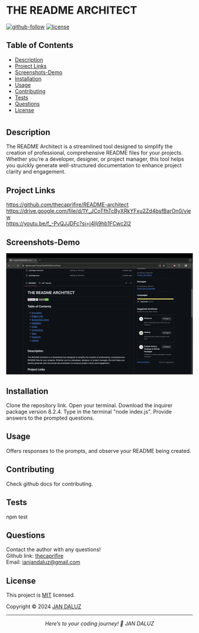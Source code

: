  
  # THE README ARCHITECT

  [![github-follow](https://img.shields.io/github/followers/thecaprifire?label=Follow&logoColor=purple&style=social)](https://github.com/thecaprifire)
  [![license](https://img.shields.io/badge/License-MIT-brightgreen.svg)](https://choosealicense.com/licenses/mit/)

  ## Table of Contents
  * [Description](#description)
  * [Project Links](#project-links)
  * [Screenshots-Demo](#screenshots-demo)
  * [Installation](#installation)
  * [Usage](#usage)
  * [Contributing](#contributing)
  * [Tests](#tests)
  * [Questions](#questions)
  * [License](#license)
  #

  ## Description
  The README Architect is a streamlined tool designed to simplify the creation of professional, comprehensive README files for your projects. Whether you’re a developer, designer, or project manager, this tool helps you quickly generate well-structured documentation to enhance project clarity and engagement.

  ## Project Links
  https://github.com/thecaprifire/README-architect<br>
  https://drive.google.com/file/d/1Y_JCoTfhTcByXRkYFxu2Zd4bsfBarOn0/view<br>
  https://youtu.be/f_-PvQJJDFc?si=j4IIj9hb1FCwc2l2<br>
  

  ## Screenshots-Demo
  <kbd>![screenshot-demo1](./images/screenshot.png)</kbd>
  
  ## Installation
  Clone the repository link. Open your terminal. Download the inquirer package version 8.2.4. Type in the terminal "node index.js". Provide answers to the prompted questions.

  ## Usage 
  Offers responses to the prompts, and observe your README being created.
  
  ## Contributing
  Check github docs for contributing.

  ## Tests
  npm test

  ## Questions
  Contact the author with any questions!<br>
  Github link: [thecaprifire](https://github.com/thecaprifire)<br>
  Email: ianjandaluz@gmail.com

  ## License
  This project is [MIT](https://choosealicense.com/licenses/mit/) licensed.<br />

  Copyright © 2024 [JAN DALUZ](https://github.com/thecaprifire)
  
  <hr>
  <p align='center'><i>
  Here’s to your coding journey! 🎉 JAN DALUZ
  </i></p>
  